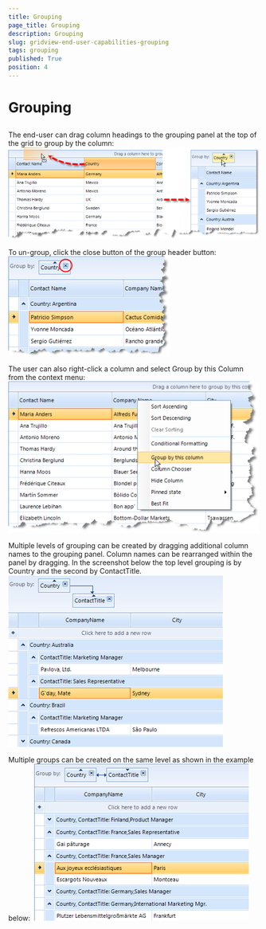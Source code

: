 ```yaml
---
title: Grouping
page_title: Grouping
description: Grouping
slug: gridview-end-user-capabilities-grouping
tags: grouping
published: True
position: 4
---
```


# Grouping



## 

The end-user can drag column headings to the grouping panel at the top of the grid to group by the column:![gridview-end-user-capabilities-grouping 001](images/gridview-end-user-capabilities-grouping001.png)

To un-group, click the close button of the group header button:  ![gridview-end-user-capabilities-grouping 002](images/gridview-end-user-capabilities-grouping002.png)

The user can also right-click a column and select Group by this Column from the context menu:![gridview-end-user-capabilities-grouping 003](images/gridview-end-user-capabilities-grouping003.png)

Multiple levels of grouping can be created by dragging additional column names to the grouping panel. Column names can be rearranged within the panel by dragging. In the screenshot below the top level grouping is by Country and the second by ContactTitle.![gridview-end-user-capabilities-grouping 004](images/gridview-end-user-capabilities-grouping004.png)

Multiple groups can be created on the same level as shown in the example below:  ![gridview-end-user-capabilities-grouping 005](images/gridview-end-user-capabilities-grouping005.png)
